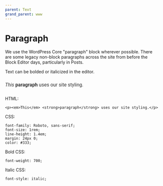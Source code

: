 ```yaml
---
parent: Text
grand_parent: www
---
```


# Paragraph

We use the WordPress Core "paragraph" block wherever possible. There are some legacy non-block paragraphs across the site from before the Block Editor days, particularly in Posts.

Text can be bolded or italicized in the editor.

<p style="
font-family: Roboto, sans-serif;
font-size: 1rem;
line-height: 1.4em;
margin: 24px 0;
color: #333;
"><em>This</em> <strong>paragraph</strong> uses our site styling.</p>

HTML:

    <p><em>This</em> <strong>paragraph</strong> uses our site styling.</p>

CSS:

    font-family: Roboto, sans-serif;
    font-size: 1rem;
    line-height: 1.4em;
    margin: 24px 0;
    color: #333;

Bold CSS:

    font-weight: 700;

Italic CSS:

    font-style: italic;